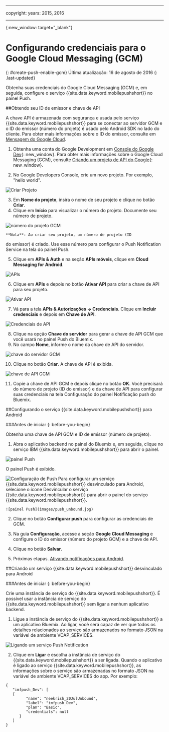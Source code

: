 
---

copyright:
 years: 2015, 2016

---

{:new_window: target="_blank"}
# Configurando credenciais para o Google Cloud Messaging (GCM)
{: #create-push-enable-gcm}
Última atualização: 16 de agosto de 2016
{: .last-updated}

Obtenha suas credenciais do Google Cloud Messaging (GCM) e, em seguida, configure o serviço {{site.data.keyword.mobilepushshort}} no painel Push.

##Obtendo seu ID de emissor e chave de API

A chave API é armazenada com segurança e usada pelo serviço {{site.data.keyword.mobilepushshort}} para se conectar ao servidor GCM e o ID do emissor (número do projeto) é usado pelo Android SDK no lado do cliente. Para obter mais informações sobre o ID do emissor, consulte em [Mensagem do Google Cloud](https://developers.google.com/cloud-messaging/gcm#arch).

1. Obtenha uma conta do Google Development em [Console do Google Dev](https://console.developers.google.com/start){: new_window}. Para obter mais informações sobre o Google Cloud Messaging
(GCM), consulte [Criando
um projeto de API do Google](https://developers.google.com/console/help/new/){: new_window}.

2. No Google Developers Console, crie um novo projeto. Por
exemplo, "hello
                        world".

![Criar Projeto](images/gcm_createproject.jpg)

3. Em **Nome do projeto**, insira o nome de
seu projeto e clique no botão **Criar**.
4. Clique em **Início** para visualizar o número
do projeto. Documente seu número de projeto.

![número do projeto GCM](images/gcm_projectnumber.jpg)

	**Nota**: Ao criar seu projeto, um número de projeto (ID
do emissor) é criado. Use esse número para configurar o Push
Notification Service na tela do painel Push.

5. Clique em **APIs & Auth** e na seção **APIs
móveis**, clique em **Cloud Messaging for Android**.

![APIs ](images/gcm_mobileapi.jpg)

6. Clique em **APIs** e depois no botão
**Ativar API** para criar a chave de API para
seu projeto.

![Ativar API ](images/gcm_enable_api.jpg)

7. Vá para a tela **APIs & Autorizações ->
Credenciais**. Clique em **Incluir credenciais** e depois em **Chave de API**.

![Credenciais de API](images/api_credentials.jpg)

8. Clique na opção **Chave do servidor**
para gerar a chave de API GCM que você usará no painel Push do Bluemix.
9. No campo **Nome**, informe o nome da chave de API do servidor.

![chave do servidor GCM](images/gcm_serverkey.jpg)

10. Clique no botão **Criar**. 
A chave de API
é exibida.

![chave de API GCM](images/gcm_apikey.jpg)

11. Copie a chave de API GCM e depois clique no botão **OK**. Você
precisará do número de projeto (ID do emissor) e da chave de API para configurar
suas credenciais na tela Configuração do painel Notificação push do Bluemix. 


##Configurando o serviço {{site.data.keyword.mobilepushshort}} para Android

###Antes de iniciar
{: before-you-begin}

Obtenha uma chave de API GCM e ID de emissor
(número de projeto). 

1. Abra o aplicativo backend no painel do Bluemix e, em seguida, clique no serviço IBM {{site.data.keyword.mobilepushshort}} para abrir o painel.
 
![painel Push](images/bluemixdashboard_push.jpg)

O painel Push é exibido.
	
![Configuração de Push](images/setup_push_main.jpg)
Para configurar um serviço {{site.data.keyword.mobilepushshort}} desvinculado para Android, selecione o ícone Desvincular o serviço {{site.data.keyword.mobilepushshort}} para abrir o painel do serviço {{site.data.keyword.mobilepushshort}}.
 
	![painel Push](images/push_unbound.jpg)

2. Clique no botão **Configurar push** para
configurar as credenciais de GCM.
1. Na guia **Configuração**, acesse a seção **Google
Cloud Messaging** e configure o ID do emissor (número do projeto GCM) e a chave
de API.

4. Clique no botão **Salvar**. 
5. Próximas etapas. [Ativando notificações para Android](c_enable_push.html).


##Criando um serviço {{site.data.keyword.mobilepushshort}} desvinculado para Android

###Antes de iniciar
{: before-you-begin}

Crie uma instância de serviço do {{site.data.keyword.mobilepushshort}}. É possível usar a instância de serviço do {{site.data.keyword.mobilepushshort}} sem ligar a nenhum aplicativo backend.

1. Ligue a instância de serviço do {{site.data.keyword.mobilepushshort}} a um aplicativo Bluemix. Ao ligar, você será capaz de ver que todos os detalhes relacionados ao serviço são armazenados no formato JSON na variável de ambiente VCAP_SERVICES. 

![Ligando um serviço Push Notification](images/unbound_1.jpg)
 
2. Clique em **Ligar** e escolha a instância de serviço do {{site.data.keyword.mobilepushshort}} a ser ligada. Quando o aplicativo é ligado ao serviço {{site.data.keyword.mobilepushshort}}, as informações sobre o serviço são armazenadas no formato JSON na variável de ambiente VCAP_SERVICES do app. Por exemplo: 

```
{
   "imfpush_Dev": [
   {
         "name": "neekrish_20JulUnbound",
         "label": "imfpush_Dev",
         "plan": "Basic",
         "credentials": null
      }
   ]
}
```
